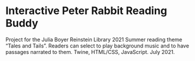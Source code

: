 # Interactive Peter Rabbit Reading Buddy

Project for the Julia Boyer Reinstein Library 2021 Summer reading theme “Tales and Tails”.
Readers can select to play background music and to have passages narrated to them. Twine, HTML/CSS, JavaScript. July 2021.
